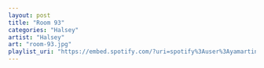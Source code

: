 ```yaml
---
layout: post
title: "Room 93"
categories: "Halsey"
artist: "Halsey"
art: "room-93.jpg"
playlist_uri: "https://embed.spotify.com/?uri=spotify%3Auser%3Ayamartino%3Aplaylist%3A3smvAGsGKtLxzzbRfP6zGh"
---
```

